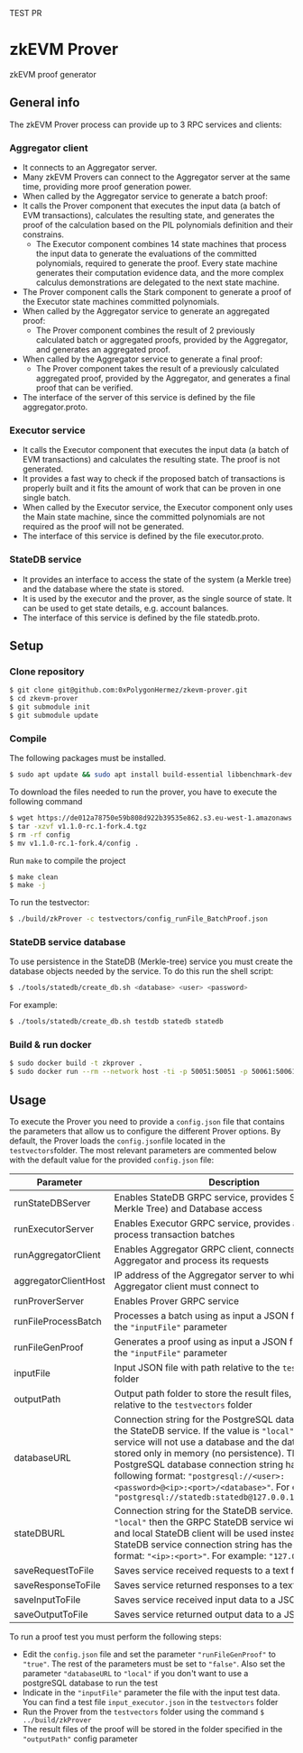 TEST PR

# zkEVM Prover
zkEVM proof generator
## General info
The zkEVM Prover process can provide up to 3 RPC services and clients:

### Aggregator client
- It connects to an Aggregator server.
- Many zkEVM Provers can connect to the Aggregator server at the same time, providing more proof generation power.
- When called by the Aggregator service to generate a batch proof:
- It calls the Prover component that executes the input data (a batch of EVM transactions), calculates the resulting state, and generates the proof of the calculation based on the PIL polynomials definition and their constrains.
    - The Executor component combines 14 state machines that process the input data to generate the evaluations of the committed polynomials, required to generate the proof.  Every state machine generates their computation evidence data, and the more complex calculus demonstrations are delegated to the next state machine.
- The Prover component calls the Stark component to generate a proof of the Executor state machines committed polynomials.
- When called by the Aggregator service to generate an aggregated proof:
    - The Prover component combines the result of 2 previously calculated batch or aggregated proofs, provided by the Aggregator, and generates an aggregated proof.
- When called by the Aggregator service to generate a final proof:
    - The Prover component takes the result of a previously calculated aggregated proof, provided by the Aggregator, and generates a final proof that can be verified.
- The interface of the server of this service is defined by the file aggregator.proto.

### Executor service
- It calls the Executor component that executes the input data (a batch of EVM transactions) and calculates the resulting state.  The proof is not generated.
- It provides a fast way to check if the proposed batch of transactions is properly built and it fits the amount of work that can be proven in one single batch.
- When called by the Executor service, the Executor component only uses the Main state machine, since the committed polynomials are not required as the proof will not be generated.
- The interface of this service is defined by the file executor.proto.

### StateDB service
- It provides an interface to access the state of the system (a Merkle tree) and the database where the state is stored.
- It is used by the executor and the prover, as the single source of state.  It can be used to get state details, e.g. account balances.
- The interface of this service is defined by the file statedb.proto.

## Setup

### Clone repository
```sh
$ git clone git@github.com:0xPolygonHermez/zkevm-prover.git
$ cd zkevm-prover
$ git submodule init
$ git submodule update
```

### Compile
The following packages must be installed.
```sh
$ sudo apt update && sudo apt install build-essential libbenchmark-dev libomp-dev libgmp-dev nlohmann-json3-dev postgresql libpqxx-dev libpqxx-doc nasm libsecp256k1-dev grpc-proto libsodium-dev libprotobuf-dev libssl-dev cmake libgrpc++-dev protobuf-compiler protobuf-compiler-grpc uuid-dev
```
To download the files needed to run the prover, you have to execute the following command
```sh
$ wget https://de012a78750e59b808d922b39535e862.s3.eu-west-1.amazonaws.com/v1.1.0-rc.1-fork.4.tgz
$ tar -xzvf v1.1.0-rc.1-fork.4.tgz
$ rm -rf config
$ mv v1.1.0-rc.1-fork.4/config .
```

Run `make` to compile the project
```sh
$ make clean
$ make -j
```

To run the testvector:
```sh
$ ./build/zkProver -c testvectors/config_runFile_BatchProof.json
```

### StateDB service database
To use persistence in the StateDB (Merkle-tree) service you must create the database objects needed by the service. To do this run the shell script:
```sh
$ ./tools/statedb/create_db.sh <database> <user> <password>
```
For example:
```sh
$ ./tools/statedb/create_db.sh testdb statedb statedb
```

### Build & run docker
```sh
$ sudo docker build -t zkprover .
$ sudo docker run --rm --network host -ti -p 50051:50051 -p 50061:50061 -p 50071:50071 -v $PWD/testvectors:/usr/src/app zkprover input_executor.json
```

## Usage
To execute the Prover you need to provide a `config.json` file that contains the parameters that allow us to configure the different Prover options. By default, the Prover loads the `config.json`file located in the `testvectors`folder. The most relevant parameters are commented below with the default value for the provided `config.json` file:

| Parameter | Description |
| --------- | ----------- |
| runStateDBServer | Enables StateDB GRPC service, provides SMT (Sparse Merkle Tree) and Database access |
| runExecutorServer | Enables Executor GRPC service, provides a service to process transaction batches |
| runAggregatorClient | Enables Aggregator GRPC client, connects to the Aggregator and process its requests |
| aggregatorClientHost | IP address of the Aggregator server to which the Aggregator client must connect to |
| runProverServer | Enables Prover GRPC service |
| runFileProcessBatch | Processes a batch using as input a JSON file defined in the `"inputFile"` parameter |
| runFileGenProof | Generates a proof using as input a JSON file defined in the `"inputFile"` parameter |
| inputFile | Input JSON file with path relative to the `testvectors` folder |
| outputPath | Output path folder to store the result files, with path relative to the `testvectors` folder |
| databaseURL | Connection string for the PostgreSQL database used by the StateDB service. If the value is `"local"` then the service will not use a database and the data will be stored only in memory (no persistence). The PostgreSQL database connection string has the following format: `"postgresql://<user>:<password>@<ip>:<port>/<database>"`. For example: `"postgresql://statedb:statedb@127.0.0.1:5432/testdb"` |
| stateDBURL | Connection string for the StateDB service. If the value is `"local"` then the GRPC StateDB service will not be used and local StateDB client will be used instead. The StateDB service connection string has the following format: `"<ip>:<port>"`. For example: `"127.0.0.1:50061"` |
| saveRequestToFile | Saves service received requests to a text file |
| saveResponseToFile | Saves service returned responses to a text file |
| saveInputToFile | Saves service received input data to a JSON file |
| saveOutputToFile | Saves service returned output data to a JSON file |

To run a proof test you must perform the following steps:
- Edit the `config.json` file and set the parameter `"runFileGenProof"` to `"true"`. The rest of the parameters must be set to `"false"`. Also set the parameter `"databaseURL` to `"local"` if you don't want to use a postgreSQL database to run the test
- Indicate in the `"inputFile"` parameter the file with the input test data. You can find a test file `input_executor.json` in the `testvectors` folder
- Run the Prover from the `testvectors` folder using the command `$ ../build/zkProver`
- The result files of the proof will be stored in the folder specified in the `"outputPath"` config parameter



